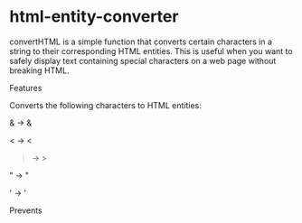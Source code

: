 # html-entity-converter

convertHTML is a simple function that converts certain characters in a string to their corresponding HTML entities. This is useful when you want to safely display text containing special characters on a web page without breaking HTML.

Features

Converts the following characters to HTML entities:

& → &amp;

< → &lt;

> → &gt;

" → &quot;

' → &apos;

Prevents

